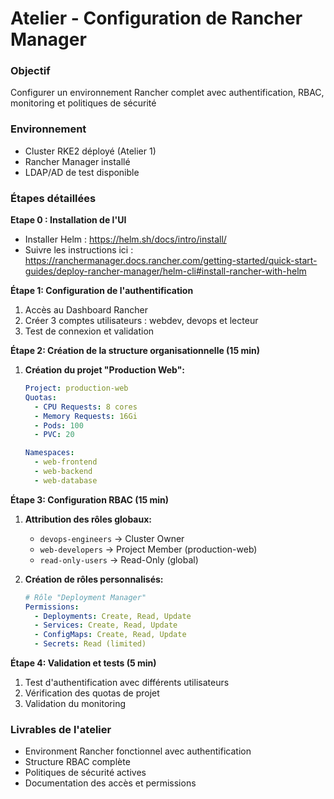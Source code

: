 # Atelier - Configuration de Rancher Manager

### Objectif
Configurer un environnement Rancher complet avec authentification, RBAC, monitoring et politiques de sécurité

### Environnement
- Cluster RKE2 déployé (Atelier 1)
- Rancher Manager installé
- LDAP/AD de test disponible

### Étapes détaillées

**Etape 0 : Installation de l'UI**

* Installer Helm : https://helm.sh/docs/intro/install/ 
* Suivre les instructions ici : https://ranchermanager.docs.rancher.com/getting-started/quick-start-guides/deploy-rancher-manager/helm-cli#install-rancher-with-helm

**Étape 1: Configuration de l'authentification**

1. Accès au Dashboard Rancher
2. Créer 3 comptes utilisateurs : webdev, devops et lecteur 
3. Test de connexion et validation

**Étape 2: Création de la structure organisationnelle (15 min)**

1. **Création du projet "Production Web":**
   ```yaml
   Project: production-web
   Quotas:
     - CPU Requests: 8 cores
     - Memory Requests: 16Gi
     - Pods: 100
     - PVC: 20
   
   Namespaces:
     - web-frontend
     - web-backend
     - web-database
   ```

**Étape 3: Configuration RBAC (15 min)**

1. **Attribution des rôles globaux:**
   - `devops-engineers` → Cluster Owner
   - `web-developers` → Project Member (production-web)
   - `read-only-users` → Read-Only (global)

2. **Création de rôles personnalisés:**
   ```yaml
   # Rôle "Deployment Manager"
   Permissions:
     - Deployments: Create, Read, Update
     - Services: Create, Read, Update
     - ConfigMaps: Create, Read, Update
     - Secrets: Read (limited)
   ```


**Étape 4: Validation et tests (5 min)**

1. Test d'authentification avec différents utilisateurs
2. Vérification des quotas de projet
3. Validation du monitoring

### Livrables de l'atelier
- Environment Rancher fonctionnel avec authentification
- Structure RBAC complète
- Politiques de sécurité actives
- Documentation des accès et permissions
